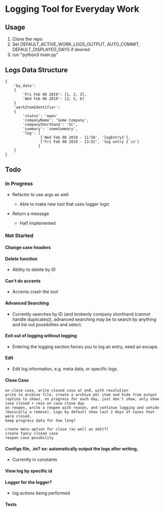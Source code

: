 # Logging Tool for Everyday Work

## Usage
1. Clone the repo
2. Set DEFAULT_ACTIVE_WORK_LOGS_OUTPUT, AUTO_COMMIT, DEFAULT_DISPLAYED_DAYS if desired
3. run "python3 main.py"

## Logs Data Structure
```
{
	'by_date': 
	{
		'Fri Feb 08 2019': [1, 2, 3],
		'Wed Feb 06 2019': [2, 5, 6]
	}
	'workItemIdentifier':
	{
		'status': 'open'
		'companyName': 'Some Company',
		'companyShorthand': 'SC',
		'summary': 'someSummary',
		'log': [
				['Wed Feb 08 2019 - 11:58', 'logEntry1'],
				['Fri Feb 08 2019 - 13:52', 'log entry 2 \n']
		       ]
	}
}
```

## Todo

### In Progress
* Refactor to use args as well
	- Able to make new tool that uses logger logic

* Return a message
	- Half implemented

### Not Started
#### Change case headers
#### Delete function
* Ability to delete by ID
#### Can't do accents
* Accents crash the tool
#### Advanced Searching
* Currently searches by ID (and brokenly company shorthand (cannot handle duplicates)), advanced searching may be to search by anything and list out possibilites and select.
#### Exit out of logging without logging
* Entering the logging section forces you to log an entry, need an escape.
#### Edit
* Edit log information, e.g. meta data, or specific logs.
#### Close Case
	on close case, write closed case at end, with resolution
	write to archive file, create a archive pkl item and hide from output (option to show), on progress for each day, just don't show, only show case closed + reso on case close day
	on reopen, write a reopen with reason, and continue logging and unhide (basically a remove). Logs by default show last 2 days of cases that were closed.
	keep progress data for how long?

	create menu option for close (as well as edit?)
	create fancy closed case
	reopen case possbility
#### Configs file, .ini? ex: automatically output the logs after writing,
* Currently in constants
#### View log by specific id
#### Logger for the logger?
* log actions being performed
#### Tests
